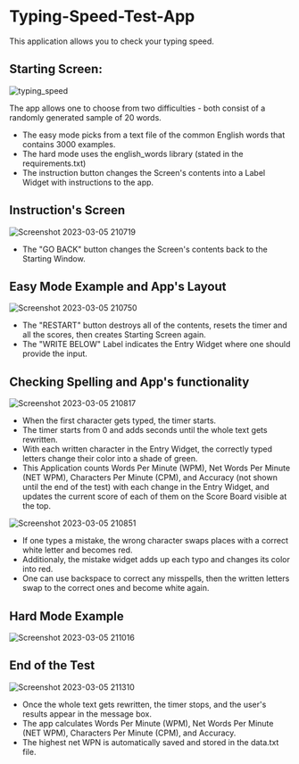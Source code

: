 # Typing-Speed-Test-App
This application allows you to check your typing speed.

Starting Screen:
-----
![typing_speed](https://user-images.githubusercontent.com/108438343/223138463-7fa322ad-c945-4cff-bdc8-31aa4aabeaff.png)

The app allows one to choose from two difficulties - both consist of a randomly generated sample of 20 words. 
- The easy mode picks from a text file of the common English words that contains 3000 examples.
- The hard mode uses the english_words library (stated in the requirements.txt)
- The instruction button changes the Screen's contents into a Label Widget with instructions to the app.

Instruction's Screen
-----
![Screenshot 2023-03-05 210719](https://user-images.githubusercontent.com/108438343/223141350-65b4016e-06cc-47bd-8343-008493d99b1f.png)
- The "GO BACK" button changes the Screen's contents back to the Starting Window.

Easy Mode Example and App's Layout
-----
![Screenshot 2023-03-05 210750](https://user-images.githubusercontent.com/108438343/223142431-baaaf3be-2925-45de-8c40-f5b8fa75c044.png)
- The "RESTART" button destroys all of the contents, resets the timer and all the scores, then creates Starting Screen again.
- The "WRITE BELOW" Label indicates the Entry Widget where one should provide the input.

Checking Spelling and App's functionality
-----
![Screenshot 2023-03-05 210817](https://user-images.githubusercontent.com/108438343/223142730-1956cd18-86e8-4534-8ccb-c9c92a2290bf.png)
- When the first character gets typed, the timer starts. 
- The timer starts from 0 and adds seconds until the whole text gets rewritten.
- With each written character in the Entry Widget, the correctly typed letters change their color into a shade of green.
- This Application counts Words Per Minute (WPM), Net Words Per Minute (NET WPM), Characters Per Minute (CPM), and Accuracy 
(not shown until the end of the test) with each change in the Entry Widget, and updates the current score of each of them 
on the Score Board visible at the top.

![Screenshot 2023-03-05 210851](https://user-images.githubusercontent.com/108438343/223146945-10e5ff45-29ec-4238-a439-af5c24105fbd.png)
- If one types a mistake, the wrong character swaps places with a correct white letter and becomes red.
- Additionaly, the mistake widget adds up each typo and changes its color into red.
- One can use backspace to correct any misspells, then the written letters swap to the correct ones and become white again.


Hard Mode Example
-----
![Screenshot 2023-03-05 211016](https://user-images.githubusercontent.com/108438343/223147027-ce296526-9038-4088-80ad-d7ecaee9780c.png)


End of the Test
-----
![Screenshot 2023-03-05 211310](https://user-images.githubusercontent.com/108438343/223147122-eb7540e2-5d35-4c8a-914a-74b7b671fa62.png)
- Once the whole text gets rewritten, the timer stops, and the user's results appear in the message box. 
- The app calculates Words Per Minute (WPM), Net Words Per Minute (NET WPM), Characters Per Minute (CPM), and Accuracy.
- The highest net WPN is automatically saved and stored in the data.txt file.

